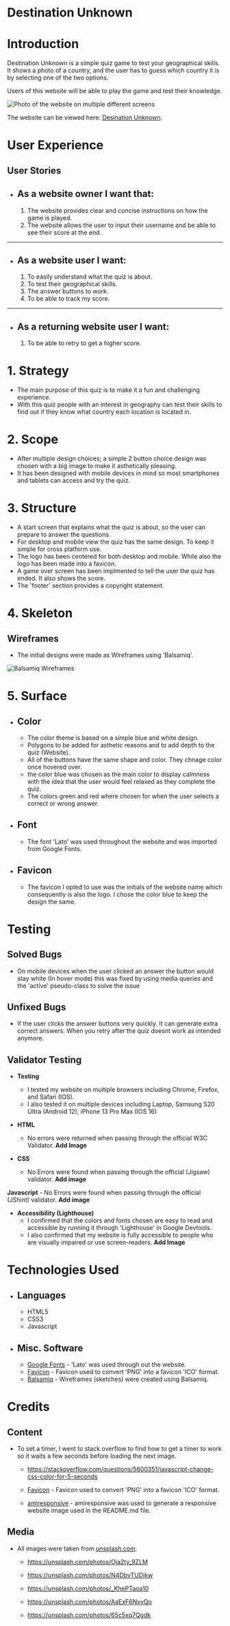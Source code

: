 Destination Unknown
=


Introduction
=
Destination Unknown is a simple quiz game to test your geographical skills. It shows a photo of a country,
and the user has to guess which country it is by selecting one of the two options.


Users of this website will be able to play the game and test their knowledge. 


![Photo of the website on multiple different screens](assets/images/amiresponsive.png)

The website can be viewed here: [Desination Unknown](https://rinalds98.github.io/destination-unknown/ "Destination Unknown").

User Experience
=
## **User Stories**
- ## **As a website owner I want that:**

    1. The website provides clear and concise instructions on how the game is played.
    2. The website allows the user to input their username and be able to see their score at the end.
------

- ## **As a website user I want:**
    1. To easily understand what the quiz is about.
    2. To test their geographical skills.
    3. The answer buttons to work.
    4. To be able to track my score.
 ------

- ## **As a returning website user I want:**
    1. To be able to retry to get a higher score.


# 1. Strategy

- The main purpose of this quiz is to make it a fun and challenging experience.
- With this quiz people with an interest in geography can test their skills to find out if they know what country each location is located in.

# 2. Scope
- After multiple design choices; a simple 2 button choice design was chosen with a big image to make it asthetically pleasing.
- It has been designed with mobile devices in mind so most smartphones and tablets can access and try the quiz.

# 3. Structure
- A start screen that explains what the quiz is about, so the user can prepare to answer the questions.
- For desktop and mobile view the quiz has the same design. To keep it simple for cross platform use.
- The logo has been centered for both desktop and mobile. While also the logo has been made into a favicon.
- A game over screen has been implmented to tell the user the quiz has ended. It also shows the score.
- The 'footer' section provides a copyright statement.

# 4. Skeleton
## **Wireframes**
- The initial designs were made as Wireframes using 'Balsamiq'.

![Balsamiq Wireframes](assets/images/wireframe.png)


# 5. Surface
 - ## **Color**
    - The color theme is based on a simple blue and white design. 
    - Polygons to be added for asthetic reasons and to add depth to the quiz (Website).
    - All of the buttons have the same shape and color. They chnage color once hovered over.
    - the color blue was chosen as the main color to display calmness with the idea that the user would feel relaxed as they complete the quiz.
    - The colors green and red where chosen for when the user selects a correct or wrong answer.

 - ## **Font**
    - The font 'Lato' was used throughout the website and was imported from Google Fonts.
 - ## **Favicon**
    - The favicon I opted to use was the initials of the website name which consequently is also the logo. I chose the color blue to keep the design the same.

Testing
=

## **Solved Bugs**
- On mobile devices when the user clicked an answer the button would stay white (In hover mode) this was fixed by using media queries and the 'active' pseudo-class to solve the issue

## **Unfixed Bugs**
- If the user clicks the answer buttons very quickly. It can generate extra correct answers. When you retry after the quiz doesnt work as intended anymore.

## **Validator Testing**

- **Testing**
    - I tested my website on multiple browsers including Chrome, Firefox, and Safari (IOS).
    - I also tested it on multiple devices including Laptop, Samsung S20 Ultra (Android 12), iPhone 13 Pro Max (IOS 16)

- **HTML**
    - No errors were returned when passing through the official W3C Validator.
    **Add Image**

- **CSS**
    - No Errors were found when passing through the official (Jigsaw) validator.
    **Add image**
 
 **Javascript**
    - No Errors were found when passing through the official (JShint) validator.
    **Add image**

- **Accessibility (Lighthouse)**
    - I confirmed that the colors and fonts chosen are easy to read and accessible by running it through 'Lighthouse' in Google Devtools.
    - I also confirmed that my website is fully accessible to people who are visually impaired or use screen-readers.
    **Add Image**

Technologies Used
=

- ## Languages
    - HTML5
    - CSS3
    - Javascript

- ## Misc. Software
    - [Google Fonts](https://fonts.google.com/ "googlefonts") - 'Lato' was used through out the website.
    - [Favicon](https://Favicon.io/ "Favicon") - Favicon used to convert 'PNG' into a favicon 'ICO' format.
    - [Balsamiq](https://Balsamiq.com/ "Balsamiq") - Wireframes (sketches) were created using Balsamiq.

Credits
=

## **Content**
- To set a timer, I went to stack overflow to find how to get a timer to work so it waits a few seconds before loading the next image.
    - https://stackoverflow.com/questions/5600351/javascript-change-css-color-for-5-seconds

    - [Favicon](https://Favicon.io/ "Favicon") - Favicon used to convert 'PNG' into a favicon 'ICO' format.
    - [amiresponsive](https://ui.dev/amiresponsive "amiresponsive") - amiresponsive was used to generate a responsive website image used in the README.md file. 

## **Media**

- All images were taken from [unsplash.com](https://unsplash.com/ "unsplash.com").

    - https://unsplash.com/photos/Oja2ty_9ZLM

    - https://unsplash.com/photos/N4DbvTUDikw

    - https://unsplash.com/photos/_KhePTaoa10

    - https://unsplash.com/photos/AaExF6NxvQo

    - https://unsplash.com/photos/65c5xq7Qgdk